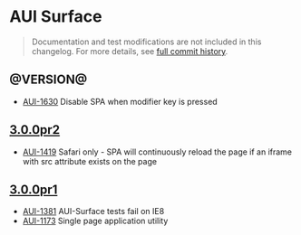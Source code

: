 # AUI Surface

> Documentation and test modifications are not included in this changelog. For more details, see [full commit history](https://github.com/liferay/alloy-ui/commits/master/src/aui-surface).

## @VERSION@

* [AUI-1630](https://issues.liferay.com/browse/AUI-1630) Disable SPA when modifier key is pressed

## [3.0.0pr2](https://github.com/liferay/alloy-ui/releases/tag/3.0.0pr2)

* [AUI-1419](https://issues.liferay.com/browse/AUI-1419) Safari only - SPA will continuously reload the page if an iframe with src attribute exists on the page

## [3.0.0pr1](https://github.com/liferay/alloy-ui/releases/tag/3.0.0pr1)

* [AUI-1381](https://issues.liferay.com/browse/AUI-1381) AUI-Surface tests fail on IE8
* [AUI-1173](https://issues.liferay.com/browse/AUI-1173) Single page application utility